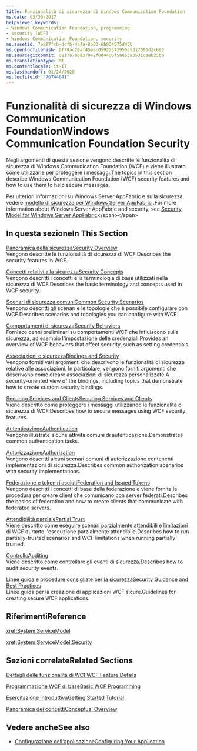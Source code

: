 ```yaml
---
title: Funzionalità di sicurezza di Windows Communication Foundation
ms.date: 03/30/2017
helpviewer_keywords:
- Windows Communication Foundation, programming
- security [WCF]
- Windows Communication Foundation, security
ms.assetid: 7ea87fcb-dcfb-4a4a-8b03-6b954575d45b
ms.openlocfilehash: 0f79ac28af45e8c05922373955c5317095d2c682
ms.sourcegitcommit: de17a7a0a37042f0d4406f5ae5393531caeb25ba
ms.translationtype: MT
ms.contentlocale: it-IT
ms.lasthandoff: 01/24/2020
ms.locfileid: "76744641"
---
```

# <a name="windows-communication-foundation-security"></a><span data-ttu-id="e0de6-102">Funzionalità di sicurezza di Windows Communication Foundation</span><span class="sxs-lookup"><span data-stu-id="e0de6-102">Windows Communication Foundation Security</span></span>
<span data-ttu-id="e0de6-103">Negli argomenti di questa sezione vengono descritte le funzionalità di sicurezza di Windows Communication Foundation (WCF) e viene illustrato come utilizzarle per proteggere i messaggi.</span><span class="sxs-lookup"><span data-stu-id="e0de6-103">The topics in this section describe Windows Communication Foundation (WCF) security features and how to use them to help secure messages.</span></span>  
  
 <span data-ttu-id="e0de6-104">Per ulteriori informazioni su Windows Server AppFabric e sulla sicurezza, vedere [modello di sicurezza per Windows Server AppFabric](https://docs.microsoft.com/previous-versions/appfabric/ee677202(v=azure.10)) .</span><span class="sxs-lookup"><span data-stu-id="e0de6-104">For more information about Windows Server AppFabric and security, see [Security Model for Windows Server AppFabric](https://docs.microsoft.com/previous-versions/appfabric/ee677202(v=azure.10))</span></span>  
  
## <a name="in-this-section"></a><span data-ttu-id="e0de6-105">In questa sezione</span><span class="sxs-lookup"><span data-stu-id="e0de6-105">In This Section</span></span>  
 [<span data-ttu-id="e0de6-106">Panoramica della sicurezza</span><span class="sxs-lookup"><span data-stu-id="e0de6-106">Security Overview</span></span>](../../../../docs/framework/wcf/feature-details/security-overview.md)  
 <span data-ttu-id="e0de6-107">Vengono descritte le funzionalità di sicurezza di WCF.</span><span class="sxs-lookup"><span data-stu-id="e0de6-107">Describes the security features in WCF.</span></span>  
  
 [<span data-ttu-id="e0de6-108">Concetti relativi alla sicurezza</span><span class="sxs-lookup"><span data-stu-id="e0de6-108">Security Concepts</span></span>](../../../../docs/framework/wcf/feature-details/security-concepts.md)  
 <span data-ttu-id="e0de6-109">Vengono descritti i concetti e la terminologia di base utilizzati nella sicurezza di WCF.</span><span class="sxs-lookup"><span data-stu-id="e0de6-109">Describes the basic terminology and concepts used in WCF security.</span></span>  
  
 [<span data-ttu-id="e0de6-110">Scenari di sicurezza comuni</span><span class="sxs-lookup"><span data-stu-id="e0de6-110">Common Security Scenarios</span></span>](../../../../docs/framework/wcf/feature-details/common-security-scenarios.md)  
 <span data-ttu-id="e0de6-111">Vengono descritti gli scenari e le topologie che è possibile configurare con WCF.</span><span class="sxs-lookup"><span data-stu-id="e0de6-111">Describes scenarios and topologies you can configure with WCF.</span></span>  
  
 [<span data-ttu-id="e0de6-112">Comportamenti di sicurezza</span><span class="sxs-lookup"><span data-stu-id="e0de6-112">Security Behaviors</span></span>](../../../../docs/framework/wcf/feature-details/security-behaviors-in-wcf.md)  
 <span data-ttu-id="e0de6-113">Fornisce cenni preliminari su comportamenti WCF che influiscono sulla sicurezza, ad esempio l'impostazione delle credenziali.</span><span class="sxs-lookup"><span data-stu-id="e0de6-113">Provides an overview of WCF behaviors that affect security, such as setting credentials.</span></span>  
  
 [<span data-ttu-id="e0de6-114">Associazioni e sicurezza</span><span class="sxs-lookup"><span data-stu-id="e0de6-114">Bindings and Security</span></span>](../../../../docs/framework/wcf/feature-details/bindings-and-security.md)  
 <span data-ttu-id="e0de6-115">Vengono forniti vari argomenti che descrivono le funzionalità di sicurezza relative alle associazioni. In particolare, vengono forniti argomenti che descrivono come creare associazioni di sicurezza personalizzate.</span><span class="sxs-lookup"><span data-stu-id="e0de6-115">A security-oriented view of the bindings, including topics that demonstrate how to create custom security bindings.</span></span>  
  
 [<span data-ttu-id="e0de6-116">Securing Services and Clients</span><span class="sxs-lookup"><span data-stu-id="e0de6-116">Securing Services and Clients</span></span>](../../../../docs/framework/wcf/feature-details/securing-services-and-clients.md)  
 <span data-ttu-id="e0de6-117">Viene descritto come proteggere i messaggi utilizzando le funzionalità di sicurezza di WCF.</span><span class="sxs-lookup"><span data-stu-id="e0de6-117">Describes how to secure messages using WCF security features.</span></span>  
  
 [<span data-ttu-id="e0de6-118">Autenticazione</span><span class="sxs-lookup"><span data-stu-id="e0de6-118">Authentication</span></span>](../../../../docs/framework/wcf/feature-details/authentication-in-wcf.md)  
 <span data-ttu-id="e0de6-119">Vengono illustrate alcune attività comuni di autenticazione.</span><span class="sxs-lookup"><span data-stu-id="e0de6-119">Demonstrates common authentication tasks.</span></span>  
  
 [<span data-ttu-id="e0de6-120">Autorizzazione</span><span class="sxs-lookup"><span data-stu-id="e0de6-120">Authorization</span></span>](../../../../docs/framework/wcf/feature-details/authorization-in-wcf.md)  
 <span data-ttu-id="e0de6-121">Vengono descritti alcuni scenari comuni di autorizzazione contenenti implementazioni di sicurezza.</span><span class="sxs-lookup"><span data-stu-id="e0de6-121">Describes common authorization scenarios with security implementations.</span></span>  
  
 [<span data-ttu-id="e0de6-122">Federazione e token rilasciati</span><span class="sxs-lookup"><span data-stu-id="e0de6-122">Federation and Issued Tokens</span></span>](../../../../docs/framework/wcf/feature-details/federation-and-issued-tokens.md)  
 <span data-ttu-id="e0de6-123">Vengono descritti i concetti di base della federazione e viene fornita la procedura per creare client che comunicano con server federati.</span><span class="sxs-lookup"><span data-stu-id="e0de6-123">Describes the basics of federation and how to create clients that communicate with federated servers.</span></span>  
  
 [<span data-ttu-id="e0de6-124">Attendibilità parziale</span><span class="sxs-lookup"><span data-stu-id="e0de6-124">Partial Trust</span></span>](../../../../docs/framework/wcf/feature-details/partial-trust.md)  
 <span data-ttu-id="e0de6-125">Viene descritto come eseguire scenari parzialmente attendibili e limitazioni di WCF durante l'esecuzione parzialmente attendibile.</span><span class="sxs-lookup"><span data-stu-id="e0de6-125">Describes how to run partially-trusted scenarios and WCF limitations when running partially trusted.</span></span>  
  
 [<span data-ttu-id="e0de6-126">Controllo</span><span class="sxs-lookup"><span data-stu-id="e0de6-126">Auditing</span></span>](../../../../docs/framework/wcf/feature-details/auditing-security-events.md)  
 <span data-ttu-id="e0de6-127">Viene descritto come controllare gli eventi di sicurezza.</span><span class="sxs-lookup"><span data-stu-id="e0de6-127">Describes how to audit security events.</span></span>  
  
 [<span data-ttu-id="e0de6-128">Linee guida e procedure consigliate per la sicurezza</span><span class="sxs-lookup"><span data-stu-id="e0de6-128">Security Guidance and Best Practices</span></span>](../../../../docs/framework/wcf/feature-details/security-guidance-and-best-practices.md)  
 <span data-ttu-id="e0de6-129">Linee guida per la creazione di applicazioni WCF sicure.</span><span class="sxs-lookup"><span data-stu-id="e0de6-129">Guidelines for creating secure WCF applications.</span></span>  
  
## <a name="reference"></a><span data-ttu-id="e0de6-130">Riferimenti</span><span class="sxs-lookup"><span data-stu-id="e0de6-130">Reference</span></span>  
 <xref:System.ServiceModel>  
  
 <xref:System.ServiceModel.Security>  
  
## <a name="related-sections"></a><span data-ttu-id="e0de6-131">Sezioni correlate</span><span class="sxs-lookup"><span data-stu-id="e0de6-131">Related Sections</span></span>  
 [<span data-ttu-id="e0de6-132">Dettagli delle funzionalità di WCF</span><span class="sxs-lookup"><span data-stu-id="e0de6-132">WCF Feature Details</span></span>](../../../../docs/framework/wcf/feature-details/index.md)  
  
 [<span data-ttu-id="e0de6-133">Programmazione WCF di base</span><span class="sxs-lookup"><span data-stu-id="e0de6-133">Basic WCF Programming</span></span>](../../../../docs/framework/wcf/basic-wcf-programming.md)  
  
 [<span data-ttu-id="e0de6-134">Esercitazione introduttiva</span><span class="sxs-lookup"><span data-stu-id="e0de6-134">Getting Started Tutorial</span></span>](../../../../docs/framework/wcf/getting-started-tutorial.md)  
  
 [<span data-ttu-id="e0de6-135">Panoramica dei concetti</span><span class="sxs-lookup"><span data-stu-id="e0de6-135">Conceptual Overview</span></span>](../../../../docs/framework/wcf/conceptual-overview.md)  
  
## <a name="see-also"></a><span data-ttu-id="e0de6-136">Vedere anche</span><span class="sxs-lookup"><span data-stu-id="e0de6-136">See also</span></span>

- [<span data-ttu-id="e0de6-137">Configurazione dell'applicazione</span><span class="sxs-lookup"><span data-stu-id="e0de6-137">Configuring Your Application</span></span>](../../../../docs/framework/wcf/diagnostics/configuring-your-application.md)
